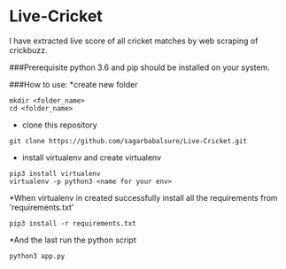 # Live-Cricket
I have extracted live score of all cricket matches by web scraping of crickbuzz.

###Prerequisite
python 3.6 and pip should be installed on your system.

###How to use:
*create new folder
```
mkdir <folder_name>
cd <folder_name>
```
* clone this repository
```
git clone https://github.com/sagarbabalsure/Live-Cricket.git
```
* install virtualenv and create virtualenv
```
pip3 install virtualenv
virtualenv -p python3 <name for your env>
```
*When virtualenv in created successfully install all the requirements from 'requirements.txt'
```
pip3 install -r requirements.txt
```
*And the last run the python script
```
python3 app.py
```